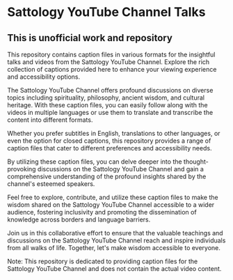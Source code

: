 # Sattology YouTube Channel Talks
## This is unofficial work and repository
This repository contains caption files in various formats for the insightful talks and videos from the Sattology YouTube Channel. Explore the rich collection of captions provided here to enhance your viewing experience and accessibility options.

The Sattology YouTube Channel offers profound discussions on diverse topics including spirituality, philosophy, ancient wisdom, and cultural heritage. With these caption files, you can easily follow along with the videos in multiple languages or use them to translate and transcribe the content into different formats.

Whether you prefer subtitles in English, translations to other languages, or even the option for closed captions, this repository provides a range of caption files that cater to different preferences and accessibility needs.

By utilizing these caption files, you can delve deeper into the thought-provoking discussions on the Sattology YouTube Channel and gain a comprehensive understanding of the profound insights shared by the channel's esteemed speakers.

Feel free to explore, contribute, and utilize these caption files to make the wisdom shared on the Sattology YouTube Channel accessible to a wider audience, fostering inclusivity and promoting the dissemination of knowledge across borders and language barriers.

Join us in this collaborative effort to ensure that the valuable teachings and discussions on the Sattology YouTube Channel reach and inspire individuals from all walks of life. Together, let's make wisdom accessible to everyone.

Note: This repository is dedicated to providing caption files for the Sattology YouTube Channel and does not contain the actual video content.

